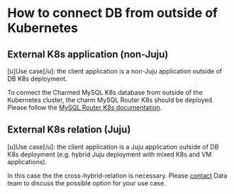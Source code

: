 
# How to connect DB from outside of Kubernetes

## External K8s application (non-Juju)

[u]Use case[/u]: the client application is a non-Juju application outside of DB K8s deployment.

To connect the Charmed MySQL K8s database from outside of the Kubernetes cluster, the charm MySQL Router K8s should be deployed. Please follow the [MySQL Router K8s documentation](https://charmhub.io/mysql-router-k8s/docs/h-external-access).

## External K8s relation (Juju)

[u]Use case[/u]: the client application is a Juju application outside of DB K8s deployment (e.g. hybrid Juju deployment with mixed K8s and VM applications).

In this case the the cross-hybrid-relation is necessary. Please [contact](/reference/contacts) Data team to discuss the possible option for your use case.

